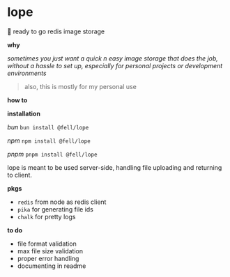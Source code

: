 # lope

🔮 ready to go redis image storage

**why**

_sometimes you just want a quick n easy image storage that does the job, without a hassle to set up, especially for personal projects or development environments_

> also, this is mostly for my personal use

**how to**

**installation**

_bun_
`bun install @fell/lope`

_npm_
`npm install @fell/lope`

_pnpm_
`pnpm install @fell/lope`

lope is meant to be used server-side, handling file uploading and returning to client.

**pkgs**

- `redis` from node as redis client
- `pika` for generating file ids
- `chalk` for pretty logs

**to do**

- file format validation
- max file size validation
- proper error handling
- documenting in readme
